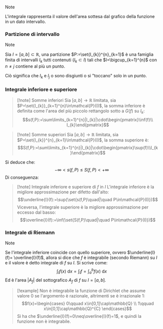 >[!note]
>L'integrale rappresenta il valore dell'area sottesa dal grafico della funzione in un dato intervallo.

### Partizione di intervallo
>[!note]
>Sia $I=[a,b]\subset\mathbb{R}$, una partizione $P:=\set{I_{k}}^{n}_{k=1}$ è una famiglia finita di intervalli $I_{k}$ tutti contenuti ($I_{k}\subset I$) tali che $I=\bigcup_{k=1}^{n}$ con $n\neq j$ contiene al più un punto.

Ciò significa che $I_{k}$ e $I_{j}$ o sono disgiunti o si "toccano" solo in un punto.

### Integrale inferiore e superiore
>[!note] Somme inferiori
>Sia $[a,b]\to\mathbb{R}$ limitata, sia $P=\set{I_{k}}_{k=1}^{n}\in\mathcal{P}(I)$, la somma inferiore è definita come l'area del più piccolo rettangolo sotto a $G(f)$ su $I_{k}$: $$s(f,P):=\sum\limits_{k=1}^{n}|I_{k}|\cdot\begin{pmatrix}\inf(f)\\ I_{k}\end{pmatrix}$$

>[!note] Somme superiori
>Sia $[a,b]\to\mathbb{R}$ limitata, sia $P=\set{I_{k}}^{n}_{k=1}\in\mathcal{P}(I)$, la somma superiore è: $$S(f,P):=\sum\limits_{k=1}^{n}|I_{k}|\cdot\begin{pmatrix}\sup(f)\\I_{k}\end{pmatrix}$$

Si deduce che: $$-\infty<s(f,P)\leq S(f,P)<+\infty$$
Di conseguenza:
>[!note] Integrale inferiore e superiore di $f$ in $I$
>L'integrale inferiore è la migliore approssimazione per difetto dall'alto: $$\underline{I}(f):=\sup(\set{s(f,P)\quad|\quad P\in\mathcal{P}(I)})$$
>Viceversa, l'integrale superiore è la migliore approssimazione per eccesso dal basso: $$\overline{I}(f):=\inf(\set{S(f,P)\quad|\quad P\in\mathcal{P}(I)})$$
### Integrale di Riemann
>[!note]
>Se l'integrale inferiore coincide con quello superiore, ovvero $\underline{I}(f)= \overline{I}(f)$, allora si dice che $f$ è integrabile (secondo Riemann) su $I$ e il valore è detto integrale di $f$ su $I$. Si scrive come: $$\int_{I}f(x)\text{ d}x=\int_{I}f=\int^{b}_{a}f(x)\text{ d}x$$
>Ed è l'area $|A_{f}|$ del sottografico $A_{f}$ di $f$ su $I=[a,b]$.

>[!example]
>Non è integrabile la funzione di Dirichlet che assume valore $0$ se l'argomento è razionale, altrimenti se è irrazionale $1$: $$f(x)=\begin{cases}
0\qquad x\in[0,1]\cap\mathbb{Q} \\
1\qquad x\in[0,1]\cap\mathbb{Q}^{C}
\end{cases}$$
>Si ha che $\underline{I}(f)=0\neq\overline{I}(f)=1$, e quindi la funzione non è integrabile.


